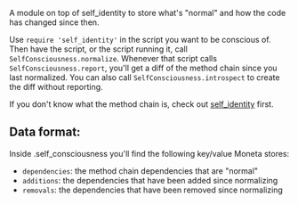 A module on top of self_identity to store what's "normal" and how the code has changed since then.

Use `require 'self_identity'` in the script you want to be conscious of. Then have the script, or the script running it, call `SelfConsciousness.normalize`. Whenever that script calls `SelfConsciousness.report`, you'll get a diff of the method chain since you last normalized. You can also call `SelfConsciousness.introspect` to create the diff without reporting.

If you don't know what the method chain is, check out [self_identity](https://github.com/colstrom/self_identity) first.

## Data format:

Inside .self_consciousness you'll find the following key/value Moneta stores:

- `dependencies`: the method chain dependencies that are "normal"
- `additions`: the dependencies that have been added since normalizing
- `removals`: the dependencies that have been removed since normalizing
